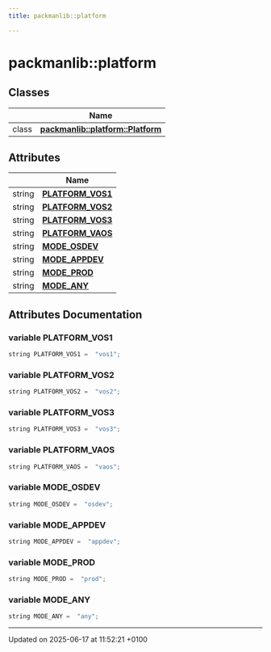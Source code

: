 ```yaml
---
title: packmanlib::platform

---
```


# packmanlib::platform



## Classes

|                | Name           |
| -------------- | -------------- |
| class | **[packmanlib::platform::Platform](classpackmanlib_1_1platform_1_1_platform.md)**  |

## Attributes

|                | Name           |
| -------------- | -------------- |
| string | **[PLATFORM_VOS1](namespacepackmanlib_1_1platform.md#variable-platform-vos1)**  |
| string | **[PLATFORM_VOS2](namespacepackmanlib_1_1platform.md#variable-platform-vos2)**  |
| string | **[PLATFORM_VOS3](namespacepackmanlib_1_1platform.md#variable-platform-vos3)**  |
| string | **[PLATFORM_VAOS](namespacepackmanlib_1_1platform.md#variable-platform-vaos)**  |
| string | **[MODE_OSDEV](namespacepackmanlib_1_1platform.md#variable-mode-osdev)**  |
| string | **[MODE_APPDEV](namespacepackmanlib_1_1platform.md#variable-mode-appdev)**  |
| string | **[MODE_PROD](namespacepackmanlib_1_1platform.md#variable-mode-prod)**  |
| string | **[MODE_ANY](namespacepackmanlib_1_1platform.md#variable-mode-any)**  |



## Attributes Documentation

### variable PLATFORM_VOS1

```python
string PLATFORM_VOS1 =  "vos1";
```


### variable PLATFORM_VOS2

```python
string PLATFORM_VOS2 =  "vos2";
```


### variable PLATFORM_VOS3

```python
string PLATFORM_VOS3 =  "vos3";
```


### variable PLATFORM_VAOS

```python
string PLATFORM_VAOS =  "vaos";
```


### variable MODE_OSDEV

```python
string MODE_OSDEV =  "osdev";
```


### variable MODE_APPDEV

```python
string MODE_APPDEV =  "appdev";
```


### variable MODE_PROD

```python
string MODE_PROD =  "prod";
```


### variable MODE_ANY

```python
string MODE_ANY =  "any";
```





-------------------------------

Updated on 2025-06-17 at 11:52:21 +0100